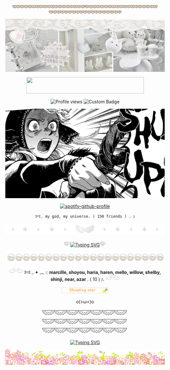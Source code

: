 <p align=center

![image](div47.png)![image](div47.png)![image](div47.png)

<p align=center

![image](8885fbeb46a628857238c7be6a6abd31.jpg)

<p align=center

<a href="https://www.glitter-graphics.com"><img src="http://dl7.glitter-graphics.net/pub/439/439857hze1vgnqaz.gif" width=371 height=52 border=0></a><br><a href="https://www.glitter-graphics.com" target=_blank></a>

<p align=center

![Profile views](https://komarev.com/ghpvc/?username=yourusername&label=Σ(°△°|||)&color=ffffff)
![Custom Badge](https://img.shields.io/badge/◜𐂯.𐦯-𓂐marcille.𐦯-white?style=for-the-badge&logo=github)
<p align=center

![Alt text](2961a14af0eab019ea46de840edc614e.jpg)

<p align=center

[![spotify-github-profile](https://spotify-github-profile.kittinanx.com/api/view?uid=314mut7imtpm6vc6oq3g32g722qy&cover_image=false&theme=novatorem&show_offline=true&background_color=121212&interchange=false&bar_color=ffffff)](https://github.com/kittinan/spotify-github-profile)

<p align=center

    𐂯◞ my god, my universe. ( 150 friends ) ◞ 𐦯

<p align=center

![image](68747470733a2f2f66696c65732e636174626f782e6d6f652f6d31783935382e6a7067.jpeg)

<p align=center

![Alt text](284.gif)<a href="https://git.io/typing-svg"><img src="https://readme-typing-svg.demolab.com?font=Ubuntu&size=20&pause=1&color=888888&center=true&vCenter=true&width=435&lines=feel+free+to+int+on+pt+(*+%5E+%CF%89+%5E)+" alt="Typing SVG" /></a>![Alt text](284.gif)

<p align=center

![Alt text](div37.png)

<p align=center

![Alt text](245.gif) 𐂯 ◞ ✦ ︵ :: **marcille, shoyou, haria, haren, mello,   willow,   shelby,   shinji,   near,  azar** . ( 10 )  𐦯. ![Alt text](245.gif)

<p align=center

![Alt text](blinkiesCafe-Nx.gif)

<p align=center

# o(>ω<)o

<p align=center

![Alt text](div50.png)![Alt text](div50.png)![Alt text](div50.png)

<p align=center

<a href="https://git.io/typing-svg"><img src="https://readme-typing-svg.demolab.com?font=Ubuntu&duration=2000&pause=1&color=F7F7F7&center=true&vCenter=true&width=435&lines=I'll+break;Your+bones;with+all+the+love+i+carry.;keep+you+close;and+one+day%2C+;we'll+get+married." alt="Typing SVG" /></a>

![Alt text](div56.gif)
